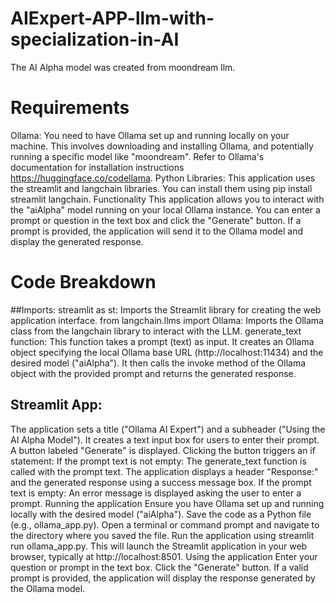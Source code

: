 # AIExpert-APP-llm-with-specialization-in-AI

The AI Alpha model was created from moondream llm.


# Requirements
Ollama: You need to have Ollama set up and running locally on your machine. This involves downloading and installing Ollama, and potentially running a specific model like "moondream". Refer to Ollama's documentation for installation instructions https://huggingface.co/codellama.
Python Libraries: This application uses the streamlit and langchain libraries. You can install them using pip install streamlit langchain.
Functionality
This application allows you to interact with the "aiAlpha" model running on your local Ollama instance. You can enter a prompt or question in the text box and click the "Generate" button. If a prompt is provided, the application will send it to the Ollama model and display the generated response.

# Code Breakdown
##Imports:
streamlit as st: Imports the Streamlit library for creating the web application interface.
from langchain.llms import Ollama: Imports the Ollama class from the langchain library to interact with the LLM.
generate_text function:
This function takes a prompt (text) as input.
It creates an Ollama object specifying the local Ollama base URL (http://localhost:11434) and the desired model ("aiAlpha").
It then calls the invoke method of the Ollama object with the provided prompt and returns the generated response.
## Streamlit App:
The application sets a title ("Ollama AI Expert") and a subheader ("Using the AI Alpha Model").
It creates a text input box for users to enter their prompt.
A button labeled "Generate" is displayed.
Clicking the button triggers an if statement:
If the prompt text is not empty:
The generate_text function is called with the prompt text.
The application displays a header "Response:" and the generated response using a success message box.
If the prompt text is empty:
An error message is displayed asking the user to enter a prompt.
Running the application
Ensure you have Ollama set up and running locally with the desired model ("aiAlpha").
Save the code as a Python file (e.g., ollama_app.py).
Open a terminal or command prompt and navigate to the directory where you saved the file.
Run the application using streamlit run ollama_app.py.
This will launch the Streamlit application in your web browser, typically at http://localhost:8501.
Using the application
Enter your question or prompt in the text box.
Click the "Generate" button.
If a valid prompt is provided, the application will display the response generated by the Ollama model.
